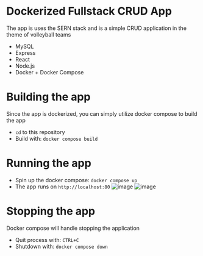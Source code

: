 # Dockerized Fullstack CRUD App 
The app is uses the SERN stack and is a simple CRUD application in the theme of volleyball teams
- MySQL
- Express
- React
- Node.js
- Docker + Docker Compose

# Building the app
Since the app is dockerized, you can simply utilize docker compose to build the app
- `cd` to this repository
- Build with: `docker compose build`

# Running the app
- Spin up the docker compose: `docker compose up`
- The app runs on `http://localhost:80`
![image](https://github.com/ausbennett/docker-fullstack-volleyball/assets/61357467/20025ebd-65f7-457b-8cb7-5c2d714c0579)
![image](https://github.com/ausbennett/docker-fullstack-volleyball/assets/61357467/e6d628f4-5925-4a9d-9ad5-a517766e8b15)


# Stopping the app
Docker compose will handle stopping the application
- Quit process with: `CTRL+C`
- Shutdown with: `docker compose down`
